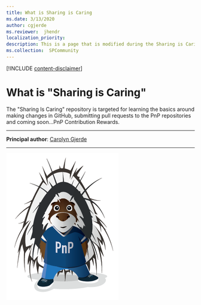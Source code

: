 ```yaml
---
title: What is Sharing is Caring
ms.date: 3/13/2020
author: cgjerde
ms.reviewer:  jhendr
localization_priority: 
description: This is a page that is modified during the Sharing is Caring workshop
ms.collection:  SPCommunity
---
```


[!INCLUDE [content-disclaimer](includes/content-disclaimer.md)]

# What is "Sharing is Caring"

The "Sharing Is Caring" repository is targeted for learning the basics around making changes in GitHub, submitting pull requests to the PnP repositories and coming soon...PnP Contribution Rewards.

---

**Principal author**: [Carolyn Gjerde](http://www.linkedin.com/in/YourProfileLink)

---

![Parker](./media/cgjerde-what-is-sharing-is-caring/parker.png)
